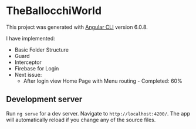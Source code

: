 # TheBallocchiWorld

This project was generated with [Angular CLI](https://github.com/angular/angular-cli) version 6.0.8.

I have implemented:
- Basic Folder Structure
- Guard
- Interceptor
- Firebase for Login
- Next issue: 
  - After login view Home Page with Menu routing - Completed: 60%


## Development server

Run `ng serve` for a dev server. Navigate to `http://localhost:4200/`. The app will automatically reload if you change any of the source files.
